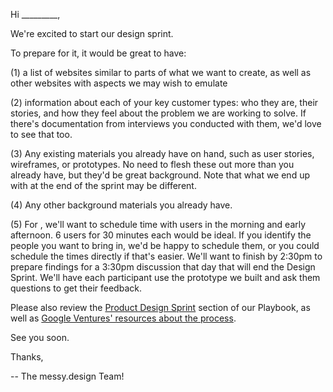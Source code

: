Hi _________,

We're excited to start our design sprint.

To prepare for it, it would be great to have:

(1) a list of websites similar to parts of what we want to create, as well as other websites with aspects we may wish to emulate

(2) information about each of your key customer types: who they are, their stories, and how they feel about the problem we are working to solve. If there's documentation from interviews you conducted with them, we'd love to see that too.

(3) Any existing materials you already have on hand, such as user stories, wireframes, or prototypes. No need to flesh these out more than you already have, but they'd be great background. Note that what we end up with at the end of the sprint may be different.

(4) Any other background materials you already have.

(5) For <date>, we'll want to schedule time with users in the morning and early afternoon. 6 users for 30 minutes each would be ideal. If you identify the people you want to bring in, we'd be happy to schedule them, or you could schedule the times directly if that's easier. We'll want to finish by 2:30pm to prepare findings for a 3:30pm discussion that day that will end the Design Sprint. We'll have each participant use the prototype we built and ask them questions to get their feedback.

Please also review the [Product Design Sprint] section of our Playbook, as well as [Google Ventures' resources about the process][GV].

See you soon. 

Thanks,

-- The messy.design Team! 


[Product Design Sprint]: https://messy.studio/playbook/product-design-sprint/introduction
[GV]: http://www.gv.com/sprint/
